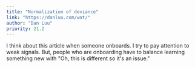 ```yaml
---
title: "Normalization of deviance"
link: "https://danluu.com/wat/"
author: "Dan Luu"
priority: 21.2
---
```


I think about this article when someone onboards. I try to pay attention to weak signals.
But, people who are onboarding have to balance learning something new with "Oh, this is different so it's an issue."
